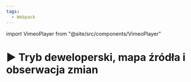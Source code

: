 ```yaml
---
tags:
  - Webpack
---
```


import VimeoPlayer from "@site/src/components/VimeoPlayer"

# ▶️ Tryb deweloperski, mapa źródła i obserwacja zmian

<VimeoPlayer videoId="322229974" />
